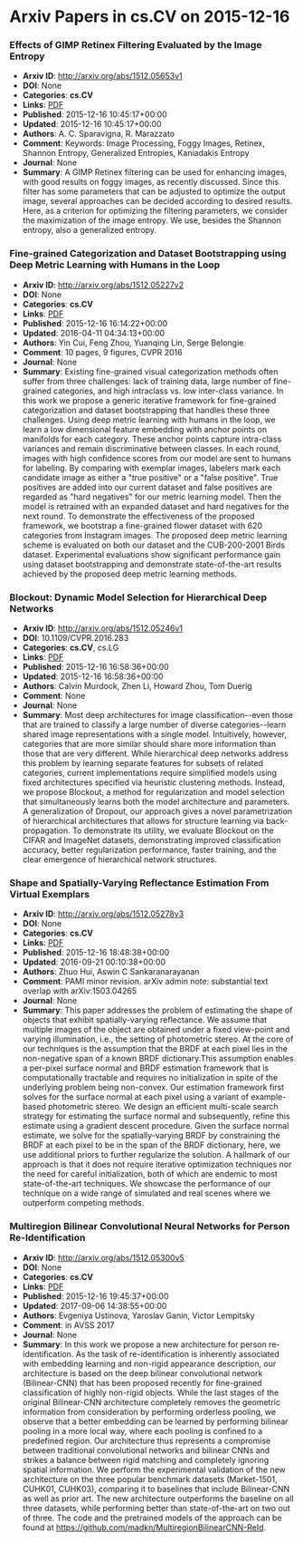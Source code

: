 # Arxiv Papers in cs.CV on 2015-12-16
### Effects of GIMP Retinex Filtering Evaluated by the Image Entropy
- **Arxiv ID**: http://arxiv.org/abs/1512.05653v1
- **DOI**: None
- **Categories**: **cs.CV**
- **Links**: [PDF](http://arxiv.org/pdf/1512.05653v1)
- **Published**: 2015-12-16 10:45:17+00:00
- **Updated**: 2015-12-16 10:45:17+00:00
- **Authors**: A. C. Sparavigna, R. Marazzato
- **Comment**: Keywords: Image Processing, Foggy Images, Retinex, Shannon Entropy,
  Generalized Entropies, Kaniadakis Entropy
- **Journal**: None
- **Summary**: A GIMP Retinex filtering can be used for enhancing images, with good results on foggy images, as recently discussed. Since this filter has some parameters that can be adjusted to optimize the output image, several approaches can be decided according to desired results. Here, as a criterion for optimizing the filtering parameters, we consider the maximization of the image entropy. We use, besides the Shannon entropy, also a generalized entropy.



### Fine-grained Categorization and Dataset Bootstrapping using Deep Metric Learning with Humans in the Loop
- **Arxiv ID**: http://arxiv.org/abs/1512.05227v2
- **DOI**: None
- **Categories**: **cs.CV**
- **Links**: [PDF](http://arxiv.org/pdf/1512.05227v2)
- **Published**: 2015-12-16 16:14:22+00:00
- **Updated**: 2016-04-11 04:34:13+00:00
- **Authors**: Yin Cui, Feng Zhou, Yuanqing Lin, Serge Belongie
- **Comment**: 10 pages, 9 figures, CVPR 2016
- **Journal**: None
- **Summary**: Existing fine-grained visual categorization methods often suffer from three challenges: lack of training data, large number of fine-grained categories, and high intraclass vs. low inter-class variance. In this work we propose a generic iterative framework for fine-grained categorization and dataset bootstrapping that handles these three challenges. Using deep metric learning with humans in the loop, we learn a low dimensional feature embedding with anchor points on manifolds for each category. These anchor points capture intra-class variances and remain discriminative between classes. In each round, images with high confidence scores from our model are sent to humans for labeling. By comparing with exemplar images, labelers mark each candidate image as either a "true positive" or a "false positive". True positives are added into our current dataset and false positives are regarded as "hard negatives" for our metric learning model. Then the model is retrained with an expanded dataset and hard negatives for the next round. To demonstrate the effectiveness of the proposed framework, we bootstrap a fine-grained flower dataset with 620 categories from Instagram images. The proposed deep metric learning scheme is evaluated on both our dataset and the CUB-200-2001 Birds dataset. Experimental evaluations show significant performance gain using dataset bootstrapping and demonstrate state-of-the-art results achieved by the proposed deep metric learning methods.



### Blockout: Dynamic Model Selection for Hierarchical Deep Networks
- **Arxiv ID**: http://arxiv.org/abs/1512.05246v1
- **DOI**: 10.1109/CVPR.2016.283
- **Categories**: **cs.CV**, cs.LG
- **Links**: [PDF](http://arxiv.org/pdf/1512.05246v1)
- **Published**: 2015-12-16 16:58:36+00:00
- **Updated**: 2015-12-16 16:58:36+00:00
- **Authors**: Calvin Murdock, Zhen Li, Howard Zhou, Tom Duerig
- **Comment**: None
- **Journal**: None
- **Summary**: Most deep architectures for image classification--even those that are trained to classify a large number of diverse categories--learn shared image representations with a single model. Intuitively, however, categories that are more similar should share more information than those that are very different. While hierarchical deep networks address this problem by learning separate features for subsets of related categories, current implementations require simplified models using fixed architectures specified via heuristic clustering methods. Instead, we propose Blockout, a method for regularization and model selection that simultaneously learns both the model architecture and parameters. A generalization of Dropout, our approach gives a novel parametrization of hierarchical architectures that allows for structure learning via back-propagation. To demonstrate its utility, we evaluate Blockout on the CIFAR and ImageNet datasets, demonstrating improved classification accuracy, better regularization performance, faster training, and the clear emergence of hierarchical network structures.



### Shape and Spatially-Varying Reflectance Estimation From Virtual Exemplars
- **Arxiv ID**: http://arxiv.org/abs/1512.05278v3
- **DOI**: None
- **Categories**: **cs.CV**
- **Links**: [PDF](http://arxiv.org/pdf/1512.05278v3)
- **Published**: 2015-12-16 18:48:38+00:00
- **Updated**: 2016-09-21 00:10:38+00:00
- **Authors**: Zhuo Hui, Aswin C Sankaranarayanan
- **Comment**: PAMI minor revision. arXiv admin note: substantial text overlap with
  arXiv:1503.04265
- **Journal**: None
- **Summary**: This paper addresses the problem of estimating the shape of objects that exhibit spatially-varying reflectance. We assume that multiple images of the object are obtained under a fixed view-point and varying illumination, i.e., the setting of photometric stereo. At the core of our techniques is the assumption that the BRDF at each pixel lies in the non-negative span of a known BRDF dictionary.This assumption enables a per-pixel surface normal and BRDF estimation framework that is computationally tractable and requires no initialization in spite of the underlying problem being non-convex. Our estimation framework first solves for the surface normal at each pixel using a variant of example-based photometric stereo. We design an efficient multi-scale search strategy for estimating the surface normal and subsequently, refine this estimate using a gradient descent procedure. Given the surface normal estimate, we solve for the spatially-varying BRDF by constraining the BRDF at each pixel to be in the span of the BRDF dictionary, here, we use additional priors to further regularize the solution. A hallmark of our approach is that it does not require iterative optimization techniques nor the need for careful initialization, both of which are endemic to most state-of-the-art techniques. We showcase the performance of our technique on a wide range of simulated and real scenes where we outperform competing methods.



### Multiregion Bilinear Convolutional Neural Networks for Person Re-Identification
- **Arxiv ID**: http://arxiv.org/abs/1512.05300v5
- **DOI**: None
- **Categories**: **cs.CV**
- **Links**: [PDF](http://arxiv.org/pdf/1512.05300v5)
- **Published**: 2015-12-16 19:45:37+00:00
- **Updated**: 2017-09-06 14:38:55+00:00
- **Authors**: Evgeniya Ustinova, Yaroslav Ganin, Victor Lempitsky
- **Comment**: in AVSS 2017
- **Journal**: None
- **Summary**: In this work we propose a new architecture for person re-identification. As the task of re-identification is inherently associated with embedding learning and non-rigid appearance description, our architecture is based on the deep bilinear convolutional network (Bilinear-CNN) that has been proposed recently for fine-grained classification of highly non-rigid objects. While the last stages of the original Bilinear-CNN architecture completely removes the geometric information from consideration by performing orderless pooling, we observe that a better embedding can be learned by performing bilinear pooling in a more local way, where each pooling is confined to a predefined region. Our architecture thus represents a compromise between traditional convolutional networks and bilinear CNNs and strikes a balance between rigid matching and completely ignoring spatial information.   We perform the experimental validation of the new architecture on the three popular benchmark datasets (Market-1501, CUHK01, CUHK03), comparing it to baselines that include Bilinear-CNN as well as prior art. The new architecture outperforms the baseline on all three datasets, while performing better than state-of-the-art on two out of three. The code and the pretrained models of the approach can be found at https://github.com/madkn/MultiregionBilinearCNN-ReId.



